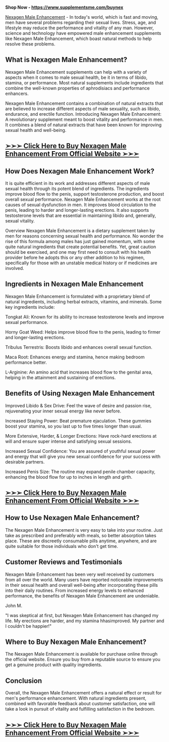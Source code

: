 <p><strong>Shop Now -&nbsp;<a href="https://www.supplementsme.com/buynex">https://www.supplementsme.com/buynex</a></strong></p>
<p><a href="https://www.supplementsme.com/buynex">Nexagen Male Enhancement</a> - In today's world, which is fast and moving, men have several problems regarding their sexual lives. Stress, age, and lifestyle may reduce the performance and vitality of any man. However, science and technology have empowered male enhancement supplements like Nexagen Male Enhancement, which boast natural methods to help resolve these problems.</p>
<h2><strong>What is Nexagen Male Enhancement?</strong></h2>
<p>Nexagen Male Enhancement supplements can help with a variety of aspects when it comes to male sexual health, be it in terms of libido, stamina, or performance. Most natural supplements include ingredients that combine the well-known properties of aphrodisiacs and performance enhancers.</p>
<p>Nexagen Male Enhancement contains a combination of natural extracts that are believed to increase different aspects of male sexuality, such as libido, endurance, and erectile function. Introducing Nexagen Male Enhancement: A revolutionary supplement meant to boost vitality and performance in men. It combines a blend of natural extracts that have been known for improving sexual health and well-being.</p>
<h2><strong><a href="https://www.supplementsme.com/buynex">➢➢➢ Click Here to Buy Nexagen Male Enhancement From Official Website ➢➢➢</a></strong></h2>
<h2><strong>How Does Nexagen Male Enhancement Work?</strong></h2>
<p>It is quite efficient in its work and addresses different aspects of male sexual health through its potent blend of ingredients. The ingredients improve blood flow to the penis, support testosterone production, and boost overall sexual performance. Nexagen Male Enhancement works at the root causes of sexual dysfunction in men. It improves blood circulation to the penis, leading to harder and longer-lasting erections. It also supports testosterone levels that are essential in maintaining libido and, generally, sexual vitality.</p>
<p>Overview Nexagen Male Enhancement is a dietary supplement taken by men for reasons concerning sexual health and performance. No wonder the rise of this formula among males has just gained momentum, with some quite natural ingredients that create potential benefits. Yet, great caution should be exercised, and one may first need to consult with his health provider before he adopts this or any other addition to his regimen, specifically for those with an unstable medical history or if medicines are involved.</p>
<h2><strong>Ingredients in Nexagen Male Enhancement</strong></h2>
<p>Nexagen Male Enhancement is formulated with a proprietary blend of natural ingredients, including herbal extracts, vitamins, and minerals. Some key ingredients include:</p>
<p>Tongkat Ali: Known for its ability to increase testosterone levels and improve sexual performance.</p>
<p>Horny Goat Weed: Helps improve blood flow to the penis, leading to firmer and longer-lasting erections.</p>
<p>Tribulus Terrestris: Boosts libido and enhances overall sexual function.</p>
<p>Maca Root: Enhances energy and stamina, hence making bedroom performance better.</p>
<p>L-Arginine: An amino acid that increases blood flow to the genital area, helping in the attainment and sustaining of erections.</p>
<h2><strong>Benefits of Using Nexagen Male Enhancement</strong></h2>
<p>Improved Libido &amp; Sex Drive: Feel the wave of desire and passion rise, rejuvenating your inner sexual energy like never before.</p>
<p>Increased Staying Power: Beat premature ejaculation. These gummies boost your stamina, so you last up to five times longer than usual.</p>
<p>More Extensive, Harder, &amp; Longer Erections: Have rock-hard erections at will and ensure super intense and satisfying sexual sessions.</p>
<p>Increased Sexual Confidence: You are assured of youthful sexual power and energy that will give you new sexual confidence for your success with desirable partners.</p>
<p>Increased Penis Size: The routine may expand penile chamber capacity, enhancing the blood flow for up to inches in length and girth.</p>
<h2><a href="https://www.supplementsme.com/buynex">➢➢➢ Click Here to Buy Nexagen Male Enhancement From Official Website ➢➢➢</a></h2>
<h2><strong>How to Use Nexagen Male Enhancement?</strong></h2>
<p>The Nexagen Male Enhancement is very easy to take into your routine. Just take as prescribed and preferably with meals, so better absorption takes place. These are discreetly consumable pills anytime, anywhere, and are quite suitable for those individuals who don't get time.</p>
<h2><strong>Customer Reviews and Testimonials</strong></h2>
<p>Nexagen Male Enhancement has been very well received by customers from all over the world. Many users have reported noticeable improvements in their sexual health and overall well-being after incorporating these pills into their daily routines. From increased energy levels to enhanced performance, the benefits of Nexagen Male Enhancement are undeniable.</p>
<p>John M.</p>
<p>"I was skeptical at first, but Nexagen Male Enhancement has changed my life. My erections are harder, and my stamina hhasimproved. My partner and I couldn't be happier!"</p>
<h2><strong>Where to Buy Nexagen Male Enhancement?</strong></h2>
<p>The Nexagen Male Enhancement is available for purchase online through the official website. Ensure you buy from a reputable source to ensure you get a genuine product with quality ingredients.</p>
<h2><strong>Conclusion</strong></h2>
<p>Overall, the Nexagen Male Enhancement offers a natural effect or result for men's performance enhancement. With natural ingredients present, combined with favorable feedback about customer satisfaction, one will take a look in pursuit of vitality and fulfilling satisfaction in the bedroom.</p>
<h2><a href="https://www.supplementsme.com/buynex">➢➢➢ Click Here to Buy Nexagen Male Enhancement From Official Website ➢➢➢</a></h2>
